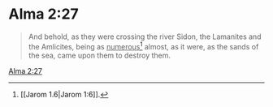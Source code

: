 # Alma 2:27

> And behold, as they were crossing the river Sidon, the Lamanites and the Amlicites, being as <u>numerous</u>[^a] almost, as it were, as the sands of the sea, came upon them to destroy them.

[Alma 2:27](https://www.churchofjesuschrist.org/study/scriptures/bofm/alma/2?lang=eng&id=p27#p27)


[^a]: [[Jarom 1.6|Jarom 1:6]].  
